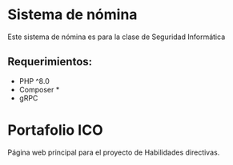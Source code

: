 # Sistema de nómina 

Este sistema de nómina es para la clase de Seguridad Informática 


## Requerimientos:

- PHP ^8.0
- Composer *
- gRPC
# Portafolio ICO

Página web principal para el proyecto de Habilidades directivas.
